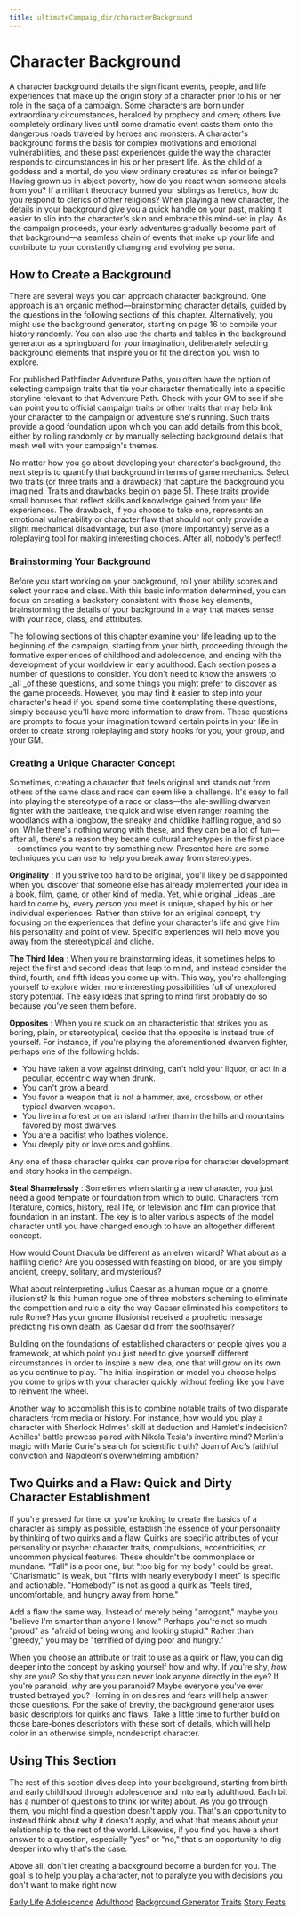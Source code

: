 ```yaml
---
title: ultimateCampaig_dir/characterBackground
---
```

# Character Background

A character background details the significant events, people, and life experiences that make up the origin story of a character prior to his or her role in the saga of a campaign. Some characters are born under extraordinary circumstances, heralded by prophecy and omen; others live completely ordinary lives until some dramatic event casts them onto the dangerous roads traveled by heroes and monsters. A character's background forms the basis for complex motivations and emotional vulnerabilities, and these past experiences guide the way the character responds to circumstances in his or her present life. As the child of a goddess and a mortal, do you view ordinary creatures as inferior beings? Having grown up in abject poverty, how do you react when someone steals from you? If a militant theocracy burned your siblings as heretics, how do you respond to clerics of other religions? When playing a new character, the details in your background give you a quick handle on your past, making it easier to slip into the character's skin and embrace this mind-set in play. As the campaign proceeds, your early adventures gradually become part of that background—a seamless chain of events that make up your life and contribute to your constantly changing and evolving persona.

## How to Create a Background

There are several ways you can approach character background. One approach is an organic method—brainstorming character details, guided by the questions in the following sections of this chapter. Alternatively, you might use the background generator, starting on page 16 to compile your history randomly. You can also use the charts and tables in the background generator as a springboard for your imagination, deliberately selecting background elements that inspire you or fit the direction you wish to explore.

For published Pathfinder Adventure Paths, you often have the option of selecting campaign traits that tie your character thematically into a specific storyline relevant to that Adventure Path. Check with your GM to see if she can point you to official campaign traits or other traits that may help link your character to the campaign or adventure she's running. Such traits provide a good foundation upon which you can add details from this book, either by rolling randomly or by manually selecting background details that mesh well with your campaign's themes.

No matter how you go about developing your character's background, the next step is to quantify that background in terms of game mechanics. Select two traits (or three traits and a drawback) that capture the background you imagined. Traits and drawbacks begin on page 51. These traits provide small bonuses that reflect skills and knowledge gained from your life experiences. The drawback, if you choose to take one, represents an emotional vulnerability or character flaw that should not only provide a slight mechanical disadvantage, but also (more importantly) serve as a roleplaying tool for making interesting choices. After all, nobody's perfect!

### Brainstorming Your Background

Before you start working on your background, roll your ability scores and select your race and class. With this basic information determined, you can focus on creating a backstory consistent with those key elements, brainstorming the details of your background in a way that makes sense with your race, class, and attributes.

The following sections of this chapter examine your life leading up to the beginning of the campaign, starting from your birth, proceeding through the formative experiences of childhood and adolescence, and ending with the development of your worldview in early adulthood. Each section poses a number of questions to consider. You don't need to know the answers to _all _of these questions, and some things you might prefer to discover as the game proceeds. However, you may find it easier to step into your character's head if you spend some time contemplating these questions, simply because you'll have more information to draw from. These questions are prompts to focus your imagination toward certain points in your life in order to create strong roleplaying and story hooks for you, your group, and your GM.

### Creating a Unique Character Concept

Sometimes, creating a character that feels original and stands out from others of the same class and race can seem like a challenge. It's easy to fall into playing the stereotype of a race or class—the ale-swilling dwarven fighter with the battleaxe, the quick and wise elven ranger roaming the woodlands with a longbow, the sneaky and childlike halfling rogue, and so on. While there's nothing wrong with these, and they can be a lot of fun—after all, there's a reason they became cultural archetypes in the first place—sometimes you want to try something new. Presented here are some techniques you can use to help you break away from stereotypes.

**Originality** : If you strive too hard to be original, you'll likely be disappointed when you discover that someone else has already implemented your idea in a book, film, game, or other kind of media. Yet, while original _ideas _are hard to come by, every _person_ you meet is unique, shaped by his or her individual experiences. Rather than strive for an original concept, try focusing on the experiences that define your character's life and give him his personality and point of view. Specific experiences will help move you away from the stereotypical and cliche.

**The Third Idea** : When you're brainstorming ideas, it sometimes helps to reject the first and second ideas that leap to mind, and instead consider the third, fourth, and fifth ideas you come up with. This way, you're challenging yourself to explore wider, more interesting possibilities full of unexplored story potential. The easy ideas that spring to mind first probably do so because you've seen them before.

**Opposites** : When you're stuck on an characteristic that strikes you as boring, plain, or stereotypical, decide that the opposite is instead true of yourself. For instance, if you're playing the aforementioned dwarven fighter, perhaps one of the following holds:

- You have taken a vow against drinking, can't hold your liquor, or act in a peculiar, eccentric way when drunk.
- You can't grow a beard.
- You favor a weapon that is not a hammer, axe, crossbow, or other typical dwarven weapon.
- You live in a forest or on an island rather than in the hills and mountains favored by most dwarves.
- You are a pacifist who loathes violence.
- You deeply pity or love orcs and goblins.

Any one of these character quirks can prove ripe for character development and story hooks in the campaign.

**Steal Shamelessly** : Sometimes when starting a new character, you just need a good template or foundation from which to build. Characters from literature, comics, history, real life, or television and film can provide that foundation in an instant. The key is to alter various aspects of the model character until you have changed enough to have an altogether different concept.

How would Count Dracula be different as an elven wizard? What about as a halfling cleric? Are you obsessed with feasting on blood, or are you simply ancient, creepy, solitary, and mysterious?

What about reinterpreting Julius Caesar as a human rogue or a gnome illusionist? Is this human rogue one of three mobsters scheming to eliminate the competition and rule a city the way Caesar eliminated his competitors to rule Rome? Has your gnome illusionist received a prophetic message predicting his own death, as Caesar did from the soothsayer?

Building on the foundations of established characters or people gives you a framework, at which point you just need to give yourself different circumstances in order to inspire a new idea, one that will grow on its own as you continue to play. The initial inspiration or model you choose helps you come to grips with your character quickly without feeling like you have to reinvent the wheel.

Another way to accomplish this is to combine notable traits of two disparate characters from media or history. For instance, how would you play a character with Sherlock Holmes' skill at deduction and Hamlet's indecision? Achilles' battle prowess paired with Nikola Tesla's inventive mind? Merlin's magic with Marie Curie's search for scientific truth? Joan of Arc's faithful conviction and Napoleon's overwhelming ambition?

## Two Quirks and a Flaw: Quick and Dirty Character Establishment

If you're pressed for time or you're looking to create the basics of a character as simply as possible, establish the essence of your personality by thinking of two quirks and a flaw. Quirks are specific attributes of your personality or psyche: character traits, compulsions, eccentricities, or uncommon physical features. These shouldn't be commonplace or mundane. "Tall" is a poor one, but "too big for my body" could be great. "Charismatic" is weak, but "flirts with nearly everybody I meet" is specific and actionable. "Homebody" is not as good a quirk as "feels tired, uncomfortable, and hungry away from home."

Add a flaw the same way. Instead of merely being "arrogant," maybe you "believe I'm smarter than anyone I know." Perhaps you're not so much "proud" as "afraid of being wrong and looking stupid." Rather than "greedy," you may be "terrified of dying poor and hungry."

When you choose an attribute or trait to use as a quirk or flaw, you can dig deeper into the concept by asking yourself how and why. If you're shy, _how_ shy are you? So shy that you can never look anyone directly in the eye? If you're paranoid, _why_ are you paranoid? Maybe everyone you've ever trusted betrayed you? Homing in on desires and fears will help answer those questions. For the sake of brevity, the background generator uses basic descriptors for quirks and flaws. Take a little time to further build on those bare-bones descriptors with these sort of details, which will help color in an otherwise simple, nondescript character.

## Using This Section

The rest of this section dives deep into your background, starting from birth and early childhood through adolescence and into early adulthood. Each bit has a number of questions to think (or write) about. As you go through them, you might find a question doesn't apply you. That's an opportunity to instead think about why it doesn't apply, and what that means about your relationship to the rest of the world. Likewise, if you find you have a short answer to a question, especially "yes" or "no," that's an opportunity to dig deeper into why that's the case.

Above all, don't let creating a background become a burden for you. The goal is to help you play a character, not to paralyze you with decisions you don't want to make right now.

[Early Life](ultimateCampaign/characterBackgroun_dir/earlyLife) [Adolescence](ultimateCampaign/characterBackgroun_dir/adolescence) [Adulthood](ultimateCampaign/characterBackgroun_dir/adulthood) [Background Generator](ultimateCampaign/characterBackgroun_dir/backgroundGenerator) [Traits](ultimateCampaign/characterBackgroun_dir/traits) [Story Feats](ultimateCampaign/characterBackgroun_dir/storyFeats)

